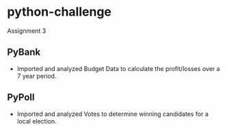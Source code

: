 # python-challenge
Assignment 3 

## PyBank 
* Imported and analyzed Budget Data to calculate the profit/losses over a 7 year period.

## PyPoll 
* Imported and analyzed Votes to determine winning candidates for a local election.  